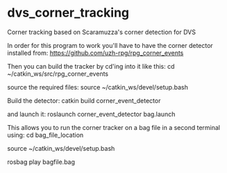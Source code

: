 # dvs_corner_tracking
Corner tracking based on Scaramuzza's corner detection for DVS

In order for this program to work you'll have to have the corner detector installed from:
https://github.com/uzh-rpg/rpg_corner_events

Then you can build the tracker by cd'ing into it like this:
cd ~/catkin_ws/src/rpg_corner_events

source the required files:
source ~/catkin_ws/devel/setup.bash

Build the detector:
catkin build corner_event_detector

and launch it:
roslaunch corner_event_detector bag.launch

This allows you to run the corner tracker on a bag file in a second terminal using:
cd bag_file_location

source ~/catkin_ws/devel/setup.bash

rosbag play bagfile.bag
